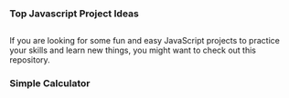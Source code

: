 ### Top Javascript Project Ideas
## 
If you are looking for some fun and easy JavaScript projects to practice your skills and learn new things, you might want to check out this repository.
### Simple Calculator


